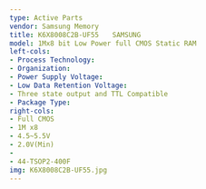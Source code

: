 ```yaml
---
type: Active Parts
vendor: Samsung Memory
title: K6X8008C2B-UF55　　SAMSUNG
model: 1Mx8 bit Low Power full CMOS Static RAM
left-cols: 
- Process Technology: 
- Organization: 
- Power Supply Voltage: 
- Low Data Retention Voltage: 
- Three state output and TTL Compatible
- Package Type: 
right-cols: 
- Full CMOS
- 1M x8
- 4.5~5.5V
- 2.0V(Min)
- 
- 44-TSOP2-400F
img: K6X8008C2B-UF55.jpg
---
```

